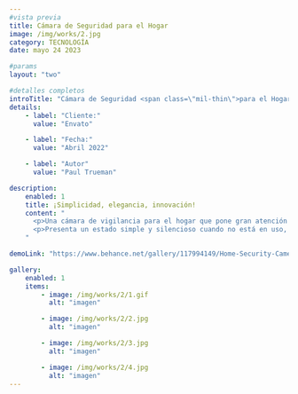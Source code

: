 ```yaml
---
#vista previa
title: Cámara de Seguridad para el Hogar
image: /img/works/2.jpg
category: TECNOLOGÍA
date: mayo 24 2023

#params
layout: "two"

#detalles completos
introTitle: "Cámara de Seguridad <span class=\"mil-thin\">para el Hogar</span>"
details:
    - label: "Cliente:"
      value: "Envato"

    - label: "Fecha:"
      value: "Abril 2022"

    - label: "Autor"
      value: "Paul Trueman"

description:
    enabled: 1
    title: ¡Simplicidad, elegancia, innovación!
    content: "
      <p>Una cámara de vigilancia para el hogar que pone gran atención en la seguridad y privacidad del usuario, con dos modos para ofrecer seguridad mientras protege la privacidad personal. La cámara tiene un modo abierto y cerrado, definimos el producto con dos lados claros, expresando dos estados de trabajo y emociones.</p>
      <p>Presenta un estado simple y silencioso cuando no está en uso, ofreciendo una sensación de calma y seguridad. Al mismo tiempo, la cámara se adapta a una variedad de entornos, proporcionando elegantes opciones de instalación, tanto de pared como en pie.</p>
    "

demoLink: "https://www.behance.net/gallery/117994149/Home-Security-Camera?tracking_source=curated_galleries_product-design"

gallery: 
    enabled: 1
    items:
        - image: /img/works/2/1.gif
          alt: "imagen"

        - image: /img/works/2/2.jpg
          alt: "imagen"

        - image: /img/works/2/3.jpg
          alt: "imagen"

        - image: /img/works/2/4.jpg
          alt: "imagen"
---
```

